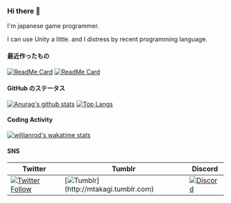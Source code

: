 ### Hi there 👋

I'm japanese game programmer.

I can use Unity a little. and I distress by recent programming language.

#### 最近作ったもの

[![ReadMe Card](https://github-readme-stats.vercel.app/api/pin/?username=mtakagi&repo=CCCS)](https://github.com/mtakagi/CCCS)
[![ReadMe Card](https://github-readme-stats.vercel.app/api/pin/?username=mtakagi&repo=Unity-Crypto)](https://github.com/mtakagi/Unity-Crypto)

#### GitHub のステータス

[![Anurag's github stats](https://github-readme-stats.vercel.app/api?username=mtakagi&show_icons=true)](https://github.com/mtakagi?tab=repositories)
[![Top Langs](https://github-readme-stats.vercel.app/api/top-langs/?username=mtakagi&layout=compact)](https://github.com/mtakagi?tab=repositories)

#### Coding Activity

[![willianrod's wakatime stats](https://github-readme-stats.vercel.app/api/wakatime?username=mtakagi)](https://github.com/mtakagi/mtakagi)

#### SNS

|Twitter|Tumblr | Discord |
|-------|-------|---------|
|[![Twitter Follow](https://img.shields.io/twitter/follow/runloop_run?style=social&label=Follow)](https://twitter.com/runloop_run)|[![Tumblr](https://img.shields.io/badge/-Make%20Me%20Brave%20Strong!-000000.svg?logo=tumblr&style=plastic")](http://mtakagi.tumblr.com)|[![Discord](https://img.shields.io/discord/713563606838673438?label=NCC-1701)](https://discord.com/channels/713563606838673438)|

<!--
**mtakagi/mtakagi** is a ✨ _special_ ✨ repository because its `README.md` (this file) appears on your GitHub profile.

Here are some ideas to get you started:

- 🔭 I’m currently working on ...
- 🌱 I’m currently learning ...
- 👯 I’m looking to collaborate on ...
- 🤔 I’m looking for help with ...
- 💬 Ask me about ...
- 📫 How to reach me: ...
- 😄 Pronouns: ...
- ⚡ Fun fact: ...


-->
